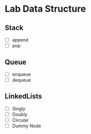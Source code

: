 # Lab Data Structure 


## Stack
- [ ] append
- [ ] pop
## Queue
- [ ] enqueue
- [ ] dequeue
## LinkedLists
- [ ] Singly
- [ ] Doubly
- [ ] Circular
- [ ] Dummy Node
